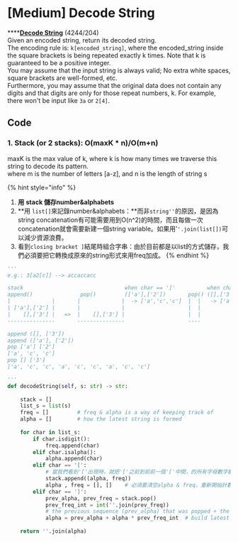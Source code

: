 # \[Medium\] Decode String

\*\*\*\*[**Decode String**](https://leetcode.com/problems/decode-string/) \(4244/204\)  
Given an encoded string, return its decoded string.  
The encoding rule is: `k[encoded_string]`, where the encoded\_string inside the square brackets is being repeated exactly k times. Note that k is guaranteed to be a positive integer.  
You may assume that the input string is always valid; No extra white spaces, square brackets are well-formed, etc.  
Furthermore, you may assume that the original data does not contain any digits and that digits are only for those repeat numbers, k. For example, there won't be input like `3a` or `2[4]`.

## Code

### 1. Stack \(or 2 stacks\): O\(maxK \* n\)/O\(m+n\)

maxK is the max value of k, where k is how many times we traverse this string to decode its pattern.  
where m is the number of letters \[a-z\], and n is the length of string s

{% hint style="info" %}
1. **用** **stack 儲存number&alphabets**
2. **用 `list[]`來記錄number&alphabets：**而非`string''`的原因，是因為string concatenation有可能需要用到O\(n^2\)的時間，而且每做一次concatenation就會需要新建一個string variable。如果用'`'.join(list[])`可以減少資源浪費。
3.  看到`closing bracket ]`結尾時組合字串：由於目前都是以list的方式儲存，我們必須要把它轉換成原來的string形式來用freq加成。
{% endhint %}

```python
'''
e.g.: 3[a2[c]] --> accaccacc

stack                                when char == ']'          when char == ']'
append()               pop()         (['a'],['2'])       pop() ([],['3'])
|             |       |             |  -> ['a','c','c']  |  |   -> ['a', 'c', 'c', 'a', 'c', 'c', 'a', 'c', 'c']
| ['a'],['2'] |       |             |                    |  |
|    [],['3'] |   =>  |    [],['3'] |                    |  |
---------------       ---------------                    ----

append ([], ['3'])
append (['a'], ['2'])
pop ['a'] ['2']
['a', 'c', 'c']
pop [] ['3']
['a', 'c', 'c', 'a', 'c', 'c', 'a', 'c', 'c']

'''
def decodeString(self, s: str) -> str:
        
    stack = []
    list_s = list(s)
    freq = []         # freq & alpha is a way of keeping track of 
    alpha = []        # how the latest string is formed
    
    for char in list_s:
        if char.isdigit():
            freq.append(char)
        elif char.isalpha():
            alpha.append(char)
        elif char == '[':
            # 當我們看到'['出現時，就把'['之前到前前一個'['中間，的所有字母數字都存到stack
            stack.append((alpha, freq))                  
            alpha , freq = [], []    # 必須要清空alpha & freq，重新開始計數，否則會無限循環
        elif char == ']':
            prev_alpha, prev_freq = stack.pop()          
            prev_freq_int = int(''.join(prev_freq)) 
            # the previous sequence (prev_alpha) that was popped + the current sequence (alpha) times n.
            alpha = prev_alpha + alpha * prev_freq_int  # build latest string based on freq
    
    return ''.join(alpha)
```

